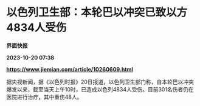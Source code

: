 # 以色列卫生部：本轮巴以冲突已致以方4834人受伤
**界面快报**

**2023-10-20 07:38**

**https://www.jiemian.com/article/10260609.html**

据央视新闻，据《以色列时报》20日报道，以色列卫生部门称，自本轮巴以冲突爆发以来，截至当天上午10时，已造成以色列4834人受伤。目前301名伤者仍在医院进行治疗，其中重伤48人。
